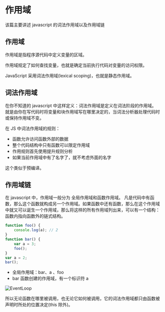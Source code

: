 # 作用域

该篇主要讲述 javascript 的词法作用域以及作用域链

## 作用域

作用域是指程序源代码中定义变量的区域。

作用域规定了如何查找变量，也就是确定当前执行代码对变量的访问权限。

JavaScript 采用词法作用域(lexical scoping)，也就是静态作用域。

## 词法作用域

在你不知道的 javascript 中这样定义：词法作用域是定义在词法阶段的作用域。就是由你在写代码时将变量和块作用域写在哪里决定的，当词法分析器处理代码时或保持作用域不变。

在 JS 中词法作用域的规则：

-   函数允许访问函数外部的数据
-   整个代码结构中只有函数可以限定作用域
-   作用规则首先使用提升规则分析
-   如果当前作用域中有了名字了，就不考虑外面的名字

这个类似于预编译。

## 作用域链

在 javascript 中，作用域一般分为 全局作用域和函数作用域。
凡是代码中有函数，那么这个函数就构成另一个作用域。如果函数中还有函数，那么在这个作用域中就又可以诞生一个作用域，那么将这样的所有作用域列出来，可以有一个结构：函数内指向函数外的链式结构。

```js
function foo() {
	console.log(a); // 2
}
function bar() {
	var a = 3;
	foo();
}
var a = 2;
bar();
```

-   全局作用域：bar、a 、foo
-   bar 函数创建的作用域，有一个标识符 a

![EventLoop](/js/词法作用域/词法作用域.png)

所以无论函数在哪里被调用，也无论它如何被调用，它的词法作用域都只由函数被声明时所处的位置决定(this 除外)。
